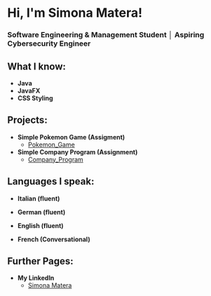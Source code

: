<h1>Hi, I'm Simona Matera! </h1>
  
<h3>Software Engineering & Management Student │ Aspiring Cybersecurity Engineer</h3>

<h2>What I know: </h2> 

- <b>Java</b>
- <b>JavaFX</b>
- <b>CSS Styling</b>

<h2>Projects:</h2>

- <b>Simple Pokemon Game (Assigment)</b>
  - [Pokemon_Game](https://github.com/simomat23/PokemonGameAssignment)
- <b>Simple Company Program (Assignment)</b>
  - [Company_Program](https://github.com/simomat23/Company_Assignment)

<h2>Languages I speak:</h2>

- <b>Italian (fluent)</b>

- <b>German (fluent)</b>

- <b>English (fluent)</b>

- <b>French (Conversational)</b>

<h2> Further Pages:</h2>

- <b>My LinkedIn</b>
  - [Simona Matera](https://www.linkedin.com/in/simona-matera-986924160/)

<!--
**joshmadakor1/joshmadakor1** is a ✨ _special_ ✨ repository because its `README.md` (this file) appears on your GitHub profile.

Here are some ideas to get you started:

- 🔭 I’m currently working on ...
- 🌱 I’m currently learning ...
- 👯 I’m looking to collaborate on ...
- 🤔 I’m looking for help with ...
- 💬 Ask me about ...
- 📫 How to reach me: ...
- 😄 Pronouns: ...
- ⚡ Fun fact: ...
-->
